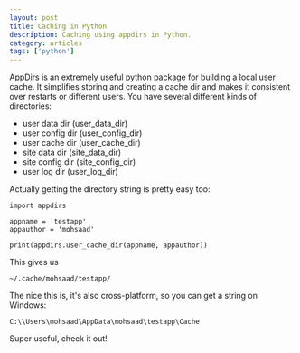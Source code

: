 ```yaml
---
layout: post
title: Caching in Python
description: Caching using appdirs in Python.
category: articles
tags: ['python']
---
```


[AppDirs](https://pypi.org/project/appdirs/) is an extremely useful python package for building a local user cache. It simplifies storing and creating a cache dir
and makes it consistent over restarts or different users. You have several different kinds of directories:

* user data dir (user\_data\_dir)
* user config dir (user\_config\_dir)
* user cache dir (user\_cache\_dir)
* site data dir (site\_data\_dir)
* site config dir (site\_config\_dir)
* user log dir (user\_log\_dir)

Actually getting the directory string is pretty easy too:

```
import appdirs

appname = 'testapp'
appauthor = 'mohsaad'

print(appdirs.user_cache_dir(appname, appauthor))
```

This gives us
```
~/.cache/mohsaad/testapp/
```

The nice this is, it's also cross-platform, so you can get a string on Windows:
```
C:\\Users\mohsaad\AppData\mohsaad\testapp\Cache
```

Super useful, check it out!
